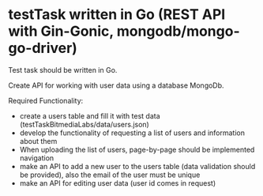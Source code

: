 # testTask written in Go (REST API with Gin-Gonic, mongodb/mongo-go-driver)
Test task should be written in Go.

Create API for working with user data using a database
MongoDb.

Required Functionality:
- create a users table and fill it with test data (testTaskBitmediaLabs/data/users.json)
- develop the functionality of requesting a list of users and information about them
- When uploading the list of users, page-by-page should be implemented
navigation
- make an API to add a new user to the users table (data validation should be provided), also the email of the user must
be unique
- make an API for editing user data (user id comes in request)
